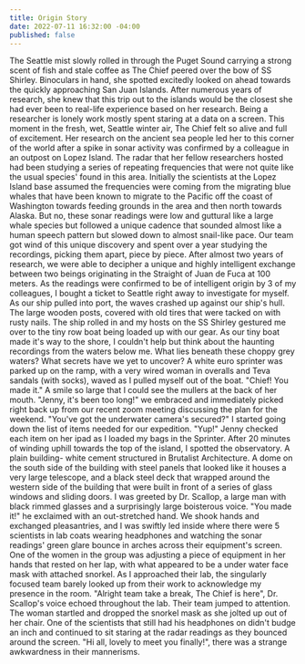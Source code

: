 ```yaml
---
title: Origin Story
date: 2022-07-11 16:32:00 -04:00
published: false
---
```


The Seattle mist slowly rolled in through the Puget Sound carrying a strong scent of fish and stale coffee as The Chief peered over the bow of SS Shirley. Binoculars in hand, she spotted excitedly looked on ahead towards the quickly approaching San Juan Islands. After numerous years of research, she knew that this trip out to the islands would be the closest she had ever been to real-life experience based on her research. 
Being a researcher is lonely work mostly spent staring at a data on a screen. This moment in the fresh, wet, Seattle winter air, The Chief felt so alive and full of excitement. Her research on the ancient sea people led her to this corner of the world after a spike in sonar activity was confirmed by a colleague in an outpost on Lopez Island. The radar that her fellow researchers hosted had been studying a series of repeating frequencies that were not quite like the usual species' found in this area.
Initially the scientists at the Lopez Island base assumed the frequencies were coming from the migrating blue whales that have been known to migrate to the Pacific off the coast of Washington towards feeding grounds in the area and then north towards Alaska. But no, these sonar readings were low and guttural like a large whale species but followed a unique cadence that sounded almost like a human speech pattern but slowed down to almost snail-like pace. Our team got wind of this unique discovery and spent over a year studying the recordings, picking them apart, piece by piece. After almost two years of research, we were able to decipher a unique and highly intelligent exchange between two beings originating in the Straight of Juan de Fuca at 100 meters. As the readings were confirmed to be of intelligent origin by 3 of my colleagues, I bought a ticket to Seattle right away to investigate for myself. 
As our ship pulled into port, the waves crashed up against our ship's hull. The large wooden posts, covered with old tires that were tacked on with rusty nails. The ship rolled in and my hosts on the SS Shirley gestured me over to the tiny row boat being loaded up with our gear. 
As our tiny boat made it's way to the shore, I couldn't help but think about the haunting recordings from the waters below me. What lies beneath these choppy grey waters? What secrets have we yet to uncover? 
A white euro sprinter was parked up on the ramp, with a very wired woman in overalls and Teva sandals (with socks), waved as I pulled myself out of the boat. 
"Chief! You made it." A smile so large that I could see the mullers at the back of her mouth. 
"Jenny, it's been too long!" we embraced and immediately picked right back up from our recent zoom meeting discussing the plan for the weekend. 
"You've got the underwater camera's secured?" I started going down the list of items needed for our expedition. 
"Yup!" Jenny checked each item on her ipad as I loaded my bags in the Sprinter.
After 20 minutes of winding uphill towards the top of the island, I spotted the observatory. A plain building- white cement structured in Brutalist Architecture. A dome on the south side of the building with steel panels that looked like it houses a very large telescope, and a black steel deck that wrapped around the western side of the building that were built in front of a series of glass windows and sliding doors. 
I was greeted by Dr. Scallop, a large man with black rimmed glasses and a surprisingly large boisterous voice. "You made it!" he exclaimed with an out-stretched hand. We shook hands and exchanged pleasantries, and I was swiftly led inside where there were 5 scientists in lab coats wearing headphones and watching the sonar readings' green glare bounce in arches across their equipment's screen. One of the women in the group was adjusting a piece of equipment in her hands that rested on her lap, with what appeared to be a under water face mask with attached snorkel. As I approached their lab, the singularly focused team barely looked up from their work to acknowledge my presence in the room. 
"Alright team take a break, The Chief is here", Dr. Scallop's voice echoed throughout the lab. Their team jumped to attention. The woman startled and dropped the snorkel mask as she jolted up out of her chair. One of the scientists that still had his headphones on didn't budge an inch and continued to sit staring at the radar readings as they bounced around the screen. 
"Hi all, lovely to meet you finally!", there was a strange awkwardness in their mannerisms. 
